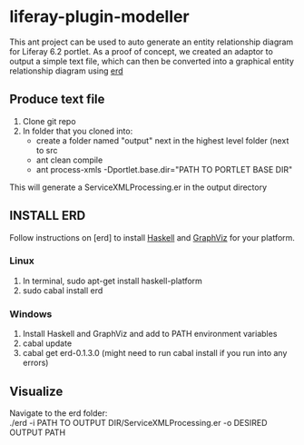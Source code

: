 # liferay-plugin-modeller

This ant project can be used to auto generate an entity relationship diagram for Liferay 6.2 portlet.
As a proof of concept, we created an adaptor to output a simple text file, which can then be converted into a graphical entity relationship diagram using [erd](https://github.com/BurntSushi/erd)

## Produce text file
1. Clone git repo
2. In folder that you cloned into:
	* create a folder named "output" next in the highest level folder (next to src
	* ant clean compile  
	* ant process-xmls -Dportlet.base.dir="PATH TO PORTLET BASE DIR"  

This will generate a ServiceXMLProcessing.er in the output directory

## INSTALL ERD

Follow instructions on [erd] to install [Haskell](http://www.haskell.org/platform/) and [GraphViz](http://www.graphviz.org/Download..php) for your platform.

### Linux
1. In terminal, sudo apt-get install haskell-platform  
2. sudo cabal install erd  

### Windows
1. Install Haskell and GraphViz and add to PATH environment variables
2. cabal update
3. cabal get erd-0.1.3.0 (might need to run cabal install <dependency> if you run into any errors)

## Visualize
 Navigate to the erd folder:  
	./erd -i PATH TO OUTPUT DIR/ServiceXMLProcessing.er -o DESIRED OUTPUT PATH

